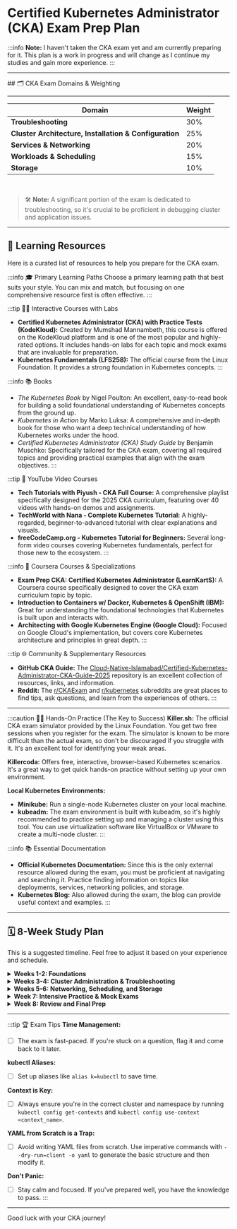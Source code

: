 # Certified Kubernetes Administrator (CKA) Exam Prep Plan

:::info
**Note:** I haven't taken the CKA exam yet and am currently preparing for it. This plan is a work in progress and will change as I continue my studies and gain more experience.
:::

<hr/>
## 🗂️ CKA Exam Domains & Weighting

<hr/>

| Domain                                                 | Weight |
| ------------------------------------------------------ | ------ |
| **Troubleshooting**                                    | 30%    |
| **Cluster Architecture, Installation & Configuration** | 25%    |
| **Services & Networking**                              | 20%    |
| **Workloads & Scheduling**                             | 15%    |
| **Storage**                                            | 10%    |

<br/>

> 🛠️ **Note:** A significant portion of the exam is dedicated to troubleshooting, so it's crucial to be proficient in debugging cluster and application issues.

---

## 🎯 Learning Resources

Here is a curated list of resources to help you prepare for the CKA exam.

:::info 🎓 Primary Learning Paths
Choose a primary learning path that best suits your style. You can mix and match, but focusing on one comprehensive resource first is often effective.
:::

:::tip 🧑‍💻 Interactive Courses with Labs

- **Certified Kubernetes Administrator (CKA) with Practice Tests (KodeKloud):** Created by Mumshad Mannambeth, this course is offered on the KodeKloud platform and is one of the most popular and highly-rated options. It includes hands-on labs for each topic and mock exams that are invaluable for preparation.
- **Kubernetes Fundamentals (LFS258):** The official course from the Linux Foundation. It provides a strong foundation in Kubernetes concepts.
  :::

:::info 📚 Books

- _The Kubernetes Book_ by Nigel Poulton: An excellent, easy-to-read book for building a solid foundational understanding of Kubernetes concepts from the ground up.
- _Kubernetes in Action_ by Marko Luksa: A comprehensive and in-depth book for those who want a deep technical understanding of how Kubernetes works under the hood.
- _Certified Kubernetes Administrator (CKA) Study Guide_ by Benjamin Muschko: Specifically tailored for the CKA exam, covering all required topics and providing practical examples that align with the exam objectives.
  :::

:::tip 🎥 YouTube Video Courses

- **Tech Tutorials with Piyush - CKA Full Course:** A comprehensive playlist specifically designed for the 2025 CKA curriculum, featuring over 40 videos with hands-on demos and assignments.
- **TechWorld with Nana - Complete Kubernetes Tutorial:** A highly-regarded, beginner-to-advanced tutorial with clear explanations and visuals.
- **freeCodeCamp.org - Kubernetes Tutorial for Beginners:** Several long-form video courses covering Kubernetes fundamentals, perfect for those new to the ecosystem.
  :::

:::info 🏫 Coursera Courses & Specializations

- **Exam Prep CKA: Certified Kubernetes Administrator (LearnKartS):** A Coursera course specifically designed to cover the CKA exam curriculum topic by topic.
- **Introduction to Containers w/ Docker, Kubernetes & OpenShift (IBM):** Great for understanding the foundational technologies that Kubernetes is built upon and interacts with.
- **Architecting with Google Kubernetes Engine (Google Cloud):** Focused on Google Cloud's implementation, but covers core Kubernetes architecture and principles in great depth.
  :::

:::tip 🌐 Community & Supplementary Resources

- **GitHub CKA Guide:** The [Cloud-Native-Islamabad/Certified-Kubernetes-Administrator-CKA-Guide-2025](https://github.com/Cloud-Native-Islamabad/Certified-Kubernetes-Administrator-CKA-Guide-2025) repository is an excellent collection of resources, links, and information.
- **Reddit:** The [r/CKAExam](https://reddit.com/r/CKAExam) and [r/kubernetes](https://reddit.com/r/kubernetes) subreddits are great places to find tips, ask questions, and learn from the experiences of others.
  :::

---

:::caution 🧑‍💻 Hands-On Practice (The Key to Success)
**Killer.sh:** The official CKA exam simulator provided by the Linux Foundation. You get two free sessions when you register for the exam. The simulator is known to be more difficult than the actual exam, so don't be discouraged if you struggle with it. It's an excellent tool for identifying your weak areas.

**Killercoda:** Offers free, interactive, browser-based Kubernetes scenarios. It's a great way to get quick hands-on practice without setting up your own environment.

**Local Kubernetes Environments:**

- **Minikube:** Run a single-node Kubernetes cluster on your local machine.
- **kubeadm:** The exam environment is built with kubeadm, so it's highly recommended to practice setting up and managing a cluster using this tool. You can use virtualization software like VirtualBox or VMware to create a multi-node cluster.
  :::

:::info 📚 Essential Documentation

- **Official Kubernetes Documentation:** Since this is the only external resource allowed during the exam, you must be proficient at navigating and searching it. Practice finding information on topics like deployments, services, networking policies, and storage.
- **Kubernetes Blog:** Also allowed during the exam, the blog can provide useful context and examples.
  :::

---

## 🗓️ 8-Week Study Plan

This is a suggested timeline. Feel free to adjust it based on your experience and schedule.

<details>
<summary><strong>Weeks 1-2: Foundations</strong></summary>

**Goal:** Understand core Kubernetes concepts.

- [ ] Go through your chosen primary learning path (Book, YouTube, or Coursera)
- [ ] Focus on understanding the Kubernetes architecture (control plane, worker nodes, etc.)
- [ ] Get comfortable with basic kubectl commands
- [ ] Learn about Pods, Deployments, ReplicaSets, and Services

</details>

<details>
<summary><strong>Weeks 3-4: Cluster Administration & Troubleshooting</strong></summary>

**Goal:** Tackle the two most heavily weighted domains.

- [ ] Practice installing clusters with kubeadm
- [ ] Learn how to back up and restore the etcd database
- [ ] Dive deep into troubleshooting (kubectl logs, describe, get events)
- [ ] Work through troubleshooting scenarios on Killercoda or in your own lab

</details>

<details>
<summary><strong>Weeks 5-6: Networking, Scheduling, and Storage</strong></summary>

**Goal:** Cover the remaining exam domains.

- [ ] Networking: Learn about NetworkPolicies, Ingress, Egress, and CoreDNS
- [ ] Scheduling: Understand taints, tolerations, node affinity, and anti-affinity
- [ ] Storage: Work with PersistentVolumes (PVs), PersistentVolumeClaims (PVCs), and StorageClasses

</details>

<details>
<summary><strong>Week 7: Intensive Practice & Mock Exams</strong></summary>

**Goal:** Build speed and confidence.

- [ ] Take your first Killer.sh session. Analyze your results and identify weak areas
- [ ] Redo the labs from your primary course, focusing on speed
- [ ] Practice using imperative commands (kubectl create deployment, kubectl expose, etc.) to save time

</details>

<details>
<summary><strong>Week 8: Review and Final Prep</strong></summary>

**Goal:** Consolidate your knowledge and prepare for exam day.

- [ ] Take your second Killer.sh session. You should see a significant improvement
- [ ] Review your notes, especially on your weak topics
- [ ] Familiarize yourself with the exam environment and rules
- [ ] Get a good night's sleep before the exam!

</details>

---

:::tip 🏆 Exam Tips
**Time Management:**

- [ ] The exam is fast-paced. If you're stuck on a question, flag it and come back to it later.

**kubectl Aliases:**

- [ ] Set up aliases like `alias k=kubectl` to save time.

**Context is Key:**

- [ ] Always ensure you're in the correct cluster and namespace by running `kubectl config get-contexts` and `kubectl config use-context <context_name>`.

**YAML from Scratch is a Trap:**

- [ ] Avoid writing YAML files from scratch. Use imperative commands with `--dry-run=client -o yaml` to generate the basic structure and then modify it.

**Don't Panic:**

- [ ] Stay calm and focused. If you've prepared well, you have the knowledge to pass.
      :::

---

Good luck with your CKA journey!
